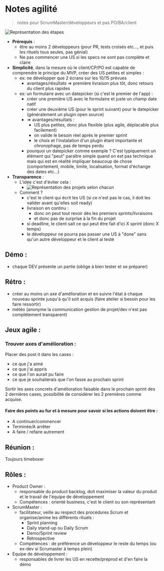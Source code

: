 Notes agilité
============

> notes pour ScrumMaster/développeurs et pas PO/BA/client

![Représentation des étapes](http://www.aim-services.ch/blog/wp-content/uploads/2015/04/scrum-web.png)


* __Prérequis__ : 
  * être au moins 2 développeurs (pour PR, tests croisés etc..., et puis les rituels tous seules, pas génial)
  * Ne pas commencer une US si les specs ne sont pas complète et claire 
* __Simplicité__, dans la mesure où le client/CP/PO est capable de comprendre le principe du MVP, créer des US petites et simples :
  * ex: ne développer que 2 écrans sur les 10/15 prévues 
      * avantages/résultats => première livraison plus tôt, donc retours du client plus rapides
  * ex: un formulaire avec un datepicker (si c'est le premier de l'app) :
    * créer une première US avec le formulaire et juste un champ date natif
    * créer une deuxième US (pour le sprint suivant) pour le datepicker (généralement un plugin open source)
    * => avantages/résultats : 
      * US plus petites, donc plus flexible (plus agile, déplacable plus facilement)
      * on valide le besoin réel après le premier sprint
      * le choix et l'instalation d'un plugin étant importante et chronophage, pas de temps perdu
    * pourquoi un datepicker comme exemple ? C'est typiquement un élément qui "peut" paraître simple quand on est pas technique mais qui est en réalité impliquer beaucoup de chose (comportement, mobile, limite, localisation, format d'échange des dates etc...)
* __Transparence__ :
  * L'idée c'est d'éviter cela : 
    * ![Représentation des projets selon chacun](https://img.scoop.it/WrUBWnCbJR0JIQaC93Nvcjl72eJkfbmt4t8yenImKBVvK0kTmF0xjctABnaLJIm9)
  * Comment ?
    * c'est le client qui écrit les US (si ce n'est pas le cas, il doit les valider avant qu'elles soit ready)
    * livraison en continu : 
      * donc on peut tout revoir dès les premiers sprints/livraisons
      * et donc pas de surprise à la fin du projet
    * si deadline, le client sait ce qui peut être fait d'ici X sprint (donc X temps)
    * le développeur ne pourra pas passer une US à "done" sans qu'un autre développeur et le client ai testé
      
Démo :
------

* chaque DEV présente un partie (oblige à bien tester et se préparer)

Rétro :
------

* créer au moins un axe d'amélioration et en suivre l'état à chaque nouveau sprinte jusqu'à qu'il soit acquis (faire atelier si besoin pour les faire ressortir)
* météo (anonyme la communication gestion de projet/dev n'est pas complétement transparent)

Jeux agile :
------------

### Trouver axes d'amélioration : 

Placer des post it dans les cases :
  * ce que j'a aimé
  * ce que j'ai appris
  * ce que l'on aurait pu faire
  * ce que je souhaiterais que l'on fasse au prochain sprint
  
Sortir les axes concrets d'amélioration faisable dans le prochain sprint des 2 dernières cases, possibilité de considérer les 2 premières comme acquise.

#### Faire des points au fur et à mesure pour savoir si les actions doivent être :
* A continuer/commencer
* Terminée/A arrêter
* A faire / refaire autrement


Réunion :
---------

Toujours timeboxer

Rôles :
-------

* Product Owner :
  * responsable du product backlog, doit maximiser la valeur du produit et le travail de l'équipe de développement
  * Compétences : orienté business, c'est le client ou son représentant
* ScrumMaster : 
  * facilitateur, veille au respect des procédures Scrum et organise/anime les différents rituels :
    * Sprint planning
    * Daily stand-up ou  Daily Scrum
    * Demo/Sprint review
    * Rétrospective
  * Compétences : de préférence un développeur le reste du temps (ou ex-dev si Scrumaster à temps plein)  
* Equipe de développement :
  * responsables de livrer les US en recette/preprod et d'en faire la démo
